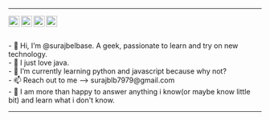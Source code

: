 

<h2><SURAJ BELBASE/></h2>

<hr>


<a href="https://www.linkedin.com/in/suraj-belbase-518699213/" target="_blank">
<img align="left" alt="Mitul's LinkedIN" width="22px" src="https://raw.githubusercontent.com/peterthehan/peterthehan/master/assets/linkedin.svg"/>
</a>

<a href="https://twitter.com/belbase_suraj" target="_blank">
<img align="left" alt="Mitul's LinkedIN" width="22px" src="https://user-images.githubusercontent.com/89010692/206869152-4893820f-a842-4109-9ef0-567d95d2a23b.png"/>
</a>

<a href="https://www.instagram.com/suraj.belbase/" target="_blank">
<img align="left" alt="Suraj instagram" width="22px" src="https://user-images.githubusercontent.com/89010692/206869281-c195ba46-0000-41fc-b70f-5fd04752688a.png"/>
</a>

<a href=" https://auth.geeksforgeeks.org/user/belbasesuraj27/" target="_blank">
<img align="left" alt="Suraj instagram" width="22px" src="https://user-images.githubusercontent.com/89010692/206869397-6ee318c3-adca-4509-9c90-646972c6d845.png"/>
</a>
<br>
<br>
<br>
- 👋 Hi, I’m @surajbelbase. A geek, passionate to learn and try on new technology.<br>
- 👀 I just love java. <br>
- 🌱 I’m currently learning python and javascript because why not?<br>
- 📫 Reach out to me --> surajblb7979@gmail.com<br>
- 💬 I am more than happy to answer anything i know(or maybe know little bit) and learn what i don't know.<br>

<hr>

<!---
surajbelbase/surajbelbase is a ✨ special ✨ repository because its `README.md` (this file) appears on your GitHub profile.
You can click the Preview link to take a look at your changes.
--->
